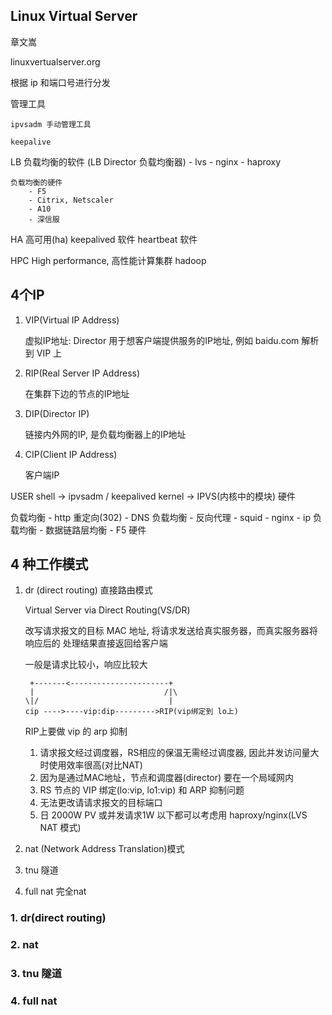 ## Linux Virtual Server

章文嵩

linuxvertualserver.org

根据 ip 和端口号进行分发

管理工具

    ipvsadm 手动管理工具

    keepalive 

LB
    负载均衡的软件  (LB Director 负载均衡器)
        - lvs
        - nginx
        - haproxy

    负载均衡的硬件
        - F5
        - Citrix, Netscaler
        - A10
        - 深信服
HA
    高可用(ha)
        keepalived 软件
        heartbeat 软件

HPC
    High performance, 高性能计算集群
    hadoop

## 4个IP

1. VIP(Virtual IP Address)

    虚拟IP地址: Director 用于想客户端提供服务的IP地址, 例如 baidu.com 解析到 VIP 上

2. RIP(Real Server IP Address)

    在集群下边的节点的IP地址

3. DIP(Director IP)

    链接内外网的IP, 是负载均衡器上的IP地址

4. CIP(Client IP Address)

    客户端IP


USER
shell       -> ipvsadm  / keepalived
kernel      -> IPVS(内核中的模块)
硬件

负载均衡
    - http 重定向(302)
    - DNS 负载均衡
    - 反向代理
        - squid
        - nginx
    - ip 负载均衡
    - 数据链路层均衡
    - F5 硬件 


## 4 种工作模式

1. dr (direct routing) 直接路由模式

    Virtual Server via Direct Routing(VS/DR)

    改写请求报文的目标 MAC 地址, 将请求发送给真实服务器，而真实服务器将响应后的
    处理结果直接返回给客户端

    一般是请求比较小，响应比较大

    ```
     +-------<----------------------+
     |                             /|\
    \|/                             |
    cip ---->----vip:dip--------->RIP(vip绑定到 lo上)
    ```

    RIP上要做 vip 的 arp 抑制

    1. 请求报文经过调度器，RS相应的保温无需经过调度器, 因此并发访问量大时使用效率很高(对比NAT)
    2. 因为是通过MAC地址，节点和调度器(director) 要在一个局域网内
    3. RS 节点的 VIP 绑定(lo:vip, lo1:vip) 和 ARP 抑制问题
    4. 无法更改请请求报文的目标端口
    5. 日 2000W PV 或并发请求1W 以下都可以考虑用 haproxy/nginx(LVS NAT 模式)

2. nat (Network Address Translation)模式

3. tnu 隧道

4. full nat 完全nat


### 1. dr(direct routing)


### 2. nat



### 3. tnu 隧道



### 4. full nat
